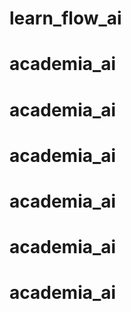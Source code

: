 # learn_flow_ai
# academia_ai
# academia_ai
# academia_ai
# academia_ai
# academia_ai
# academia_ai
